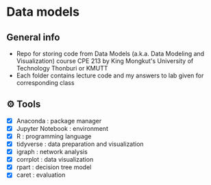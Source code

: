 # Data models

## General info
- Repo for storing code from Data Models (a.k.a. Data Modeling and Visualization) course CPE 213 by King Mongkut's University of Technology Thonburi 
or KMUTT
- Each folder contains lecture code and my answers to lab given for corresponding class
 
## :gear: Tools
- [x] Anaconda : package manager
- [x] Jupyter Notebook : environment
- [x] R : programming language
- [x] tidyverse : data preparation and visualization
- [x] igraph : network analysis
- [x] corrplot : data visualization
- [x] rpart : decision tree model
- [x] caret : evaluation
